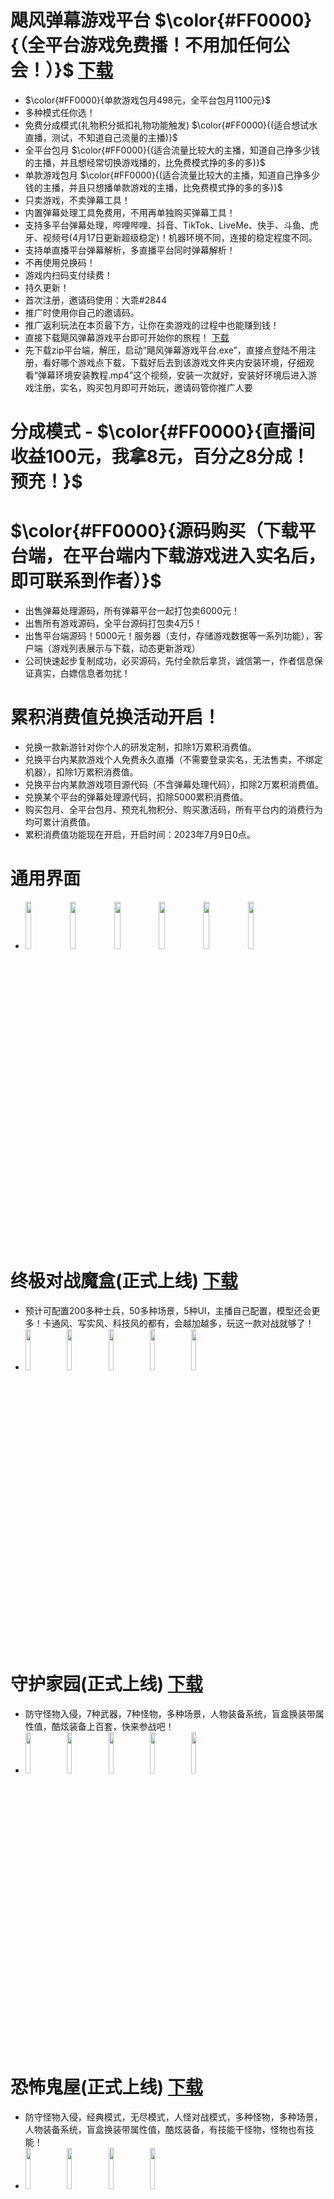 # 飓风弹幕游戏平台 $\color{#FF0000}{（全平台游戏免费播！不用加任何公会！）}$ [下载](https://github.com/dhrdzy/DanMuGame/releases/download/App/App.zip)
- $\color{#FF0000}{单款游戏包月498元，全平台包月1100元}$
- 多种模式任你选！
- 免费分成模式(礼物积分抵扣礼物功能触发) $\color{#FF0000}{(适合想试水直播，测试，不知道自己流量的主播)}$
- 全平台包月 $\color{#FF0000}{(适合流量比较大的主播，知道自己挣多少钱的主播，并且想经常切换游戏播的，比免费模式挣的多的多)}$
- 单款游戏包月 $\color{#FF0000}{(适合流量比较大的主播，知道自己挣多少钱的主播，并且只想播单款游戏的主播，比免费模式挣的多的多)}$
- 只卖游戏，不卖弹幕工具！
- 内置弹幕处理工具免费用，不用再单独购买弹幕工具！
- 支持多平台弹幕处理，哔哩哔哩、抖音、TikTok、LiveMe、快手、斗鱼、虎牙、视频号(4月17日更新超级稳定)！机器环境不同，连接的稳定程度不同。
- 支持单直播平台弹幕解析，多直播平台同时弹幕解析！
- 不再使用兑换码！
- 游戏内扫码支付续费！
- 持久更新！
- 首次注册，邀请码使用：大乖#2844
- 推广时使用你自己的邀请码。
- 推广返利玩法在本页最下方，让你在卖游戏的过程中也能赚到钱！
- 直接下载飓风弹幕游戏平台即可开始你的旅程！ [下载](https://github.com/dhrdzy/DanMuGame/releases/download/App/App.zip)
- 先下载zip平台端，解压，启动“飓风弹幕游戏平台.exe”，直接点登陆不用注册，看好哪个游戏点下载，下载好后去到该游戏文件夹内安装环境，仔细观看“弹幕环境安装教程.mp4”这个视频，安装一次就好，安装好环境后进入游戏注册，实名，购买包月即可开始玩，邀请码管你推广人要

# 分成模式 - $\color{#FF0000}{直播间收益100元，我拿8元，百分之8分成！预充！}$

# $\color{#FF0000}{源码购买（下载平台端，在平台端内下载游戏进入实名后，即可联系到作者）}$
- 出售弹幕处理源码，所有弹幕平台一起打包卖6000元！
- 出售所有游戏源码，全平台源码打包卖4万5！
- 出售平台端源码！5000元！服务器（支付，存储游戏数据等一系列功能），客户端（游戏列表展示与下载，动态更新游戏）
- 公司快速起步复制成功，必买源码，先付全款后拿货，诚信第一，作者信息保证真实，白嫖信息者勿扰！

# 累积消费值兑换活动开启！
- 兑换一款新游针对你个人的研发定制，扣除1万累积消费值。
- 兑换平台内某款游戏个人免费永久直播（不需要登录实名，无法售卖，不绑定机器），扣除1万累积消费值。
- 兑换平台内某款游戏项目源代码（不含弹幕处理代码），扣除2万累积消费值。
- 兑换某个平台的弹幕处理源代码，扣除5000累积消费值。
- 购买包月、全平台包月、预充礼物积分、购买激活码，所有平台内的消费行为均可累计消费值。
- 累积消费值功能现在开启，开启时间：2023年7月9日0点。

# 通用界面
- <img decoding="async" src="https://github.com/dhrdzy/DanMuGame/blob/main/飓风弹幕游戏平台/1.png" width="14%" hight="14%"> <img decoding="async" src="https://github.com/dhrdzy/DanMuGame/blob/main/飓风弹幕游戏平台/2.png" width="14%" hight="14%"> <img decoding="async" src="https://github.com/dhrdzy/DanMuGame/blob/main/御魔圣骑/1.png" width="14%" hight="14%"> <img decoding="async" src="https://github.com/dhrdzy/DanMuGame/blob/main/御魔圣骑/2.png" width="14%" hight="14%"> <img decoding="async" src="https://github.com/dhrdzy/DanMuGame/blob/main/御魔圣骑/3.png" width="14%" hight="14%"> <img decoding="async" src="https://github.com/dhrdzy/DanMuGame/blob/main/御魔圣骑/4.png" width="14%" hight="14%">

# 终极对战魔盒(正式上线)  [下载](https://github.com/dhrdzy/DanMuGame/releases/download/App/App.zip)
- 预计可配置200多种士兵，50多种场景，5种UI，主播自己配置，模型还会更多！卡通风、写实风、科技风的都有，会越加越多，玩这一款对战就够了！
- <img decoding="async" src="https://github.com/dhrdzy/DanMuGame/blob/main/终极对战魔盒/1.jpg" width="13%" hight="13%"> <img decoding="async" src="https://github.com/dhrdzy/DanMuGame/blob/main/终极对战魔盒/2.jpg" width="13%" hight="13%"> <img decoding="async" src="https://github.com/dhrdzy/DanMuGame/blob/main/终极对战魔盒/3.jpg" width="13%" hight="13%"> <img decoding="async" src="https://github.com/dhrdzy/DanMuGame/blob/main/终极对战魔盒/4.jpg" width="13%" hight="13%"> <img decoding="async" src="https://github.com/dhrdzy/DanMuGame/blob/main/终极对战魔盒/5.jpg" width="13%" hight="13%">

# 守护家园(正式上线)  [下载](https://github.com/dhrdzy/DanMuGame/releases/download/App/App.zip)
- 防守怪物入侵，7种武器，7种怪物，多种场景，人物装备系统，盲盒换装带属性值，酷炫装备上百套，快来参战吧！
- <img decoding="async" src="https://github.com/dhrdzy/DanMuGame/blob/main/守护家园/1.png" width="13%" hight="13%"> <img decoding="async" src="https://github.com/dhrdzy/DanMuGame/blob/main/守护家园/2.png" width="13%" hight="13%"> <img decoding="async" src="https://github.com/dhrdzy/DanMuGame/blob/main/守护家园/3.png" width="13%" hight="13%"> <img decoding="async" src="https://github.com/dhrdzy/DanMuGame/blob/main/守护家园/4.png" width="13%" hight="13%"> <img decoding="async" src="https://github.com/dhrdzy/DanMuGame/blob/main/守护家园/5.png" width="13%" hight="13%">

# 恐怖鬼屋(正式上线)  [下载](https://github.com/dhrdzy/DanMuGame/releases/download/App/App.zip)
- 防守怪物入侵，经典模式，无尽模式，人怪对战模式，多种怪物，多种场景，人物装备系统，盲盒换装带属性值，酷炫装备，有技能干怪物，怪物也有技能！
- <img decoding="async" src="https://github.com/dhrdzy/DanMuGame/blob/main/恐怖鬼屋/1.png" width="13%" hight="13%"> <img decoding="async" src="https://github.com/dhrdzy/DanMuGame/blob/main/恐怖鬼屋/2.png" width="13%" hight="13%"> <img decoding="async" src="https://github.com/dhrdzy/DanMuGame/blob/main/恐怖鬼屋/3.png" width="13%" hight="13%"> <img decoding="async" src="https://github.com/dhrdzy/DanMuGame/blob/main/恐怖鬼屋/4.png" width="13%" hight="13%">

# 飓风云直播中心(正式上线)  [下载](https://github.com/dhrdzy/DanMuGame/releases/download/App/App.zip)
- 可在云直播中心内随意选择别人已经开播并共享的游戏源，并且和你选择的人的直播间时时同步数据，可实现N个主播同一个直播间内同步直播，那些1V1都弱爆了，不用任何配置，无需好电脑，能让价值150元的垃圾电脑播出的画面质量和价值1万元电脑播出的画面质量一样！纯纯的技术碾压。
- <img decoding="async" src="https://github.com/dhrdzy/DanMuGame/blob/main/飓风云直播中心/1.png" width="13%" hight="13%"> <img decoding="async" src="https://github.com/dhrdzy/DanMuGame/blob/main/飓风云直播中心/2.png" width="13%" hight="13%"> <img decoding="async" src="https://github.com/dhrdzy/DanMuGame/blob/main/飓风云直播中心/3.png" width="13%" hight="13%">

# 御魔圣骑(正式上线)  [下载](https://github.com/dhrdzy/DanMuGame/releases/download/App/App.zip)
- 每边7种不同兵种，可配置每个士兵的血量、攻击力、防御、移动速度，中英文版切换，基地血量，每局持续时间。
- <img decoding="async" src="https://github.com/dhrdzy/DanMuGame/blob/main/御魔圣骑/7.png" width="13%" hight="13%"> <img decoding="async" src="https://github.com/dhrdzy/DanMuGame/blob/main/御魔圣骑/9.png" width="13%" hight="13%">

# 领主争霸(正式上线)  [下载](https://github.com/dhrdzy/DanMuGame/releases/download/App/App.zip)
- 每边6种兵，直接干！可配置每个士兵的血量、攻击力、防御、移动速度，中英文版切换，基地血量，每局持续时间。
- <img decoding="async" src="https://github.com/dhrdzy/DanMuGame/blob/main/%E9%A2%86%E4%B8%BB%E6%88%98%E4%BA%89/1.png" width="14%" hight="14%"> <img decoding="async" src="https://github.com/dhrdzy/DanMuGame/blob/main/%E9%A2%86%E4%B8%BB%E6%88%98%E4%BA%89/2.png" width="13%" hight="13%"> <img decoding="async" src="https://github.com/dhrdzy/DanMuGame/blob/main/%E9%A2%86%E4%B8%BB%E6%88%98%E4%BA%89/3.png" width="13%" hight="13%">

# 乱斗竞技场(正式上线)  [下载](https://github.com/dhrdzy/DanMuGame/releases/download/App/App.zip)
- <img decoding="async" src="https://github.com/dhrdzy/DanMuGame/blob/main/乱斗竞技场/1.png" width="14%" hight="14%"> <img decoding="async" src="https://github.com/dhrdzy/DanMuGame/blob/main/乱斗竞技场/2.png" width="13%" hight="13%"> <img decoding="async" src="https://github.com/dhrdzy/DanMuGame/blob/main/乱斗竞技场/3.png" width="13%" hight="13%">

# 龙城之战(研发中)  [下载](https://github.com/dhrdzy/DanMuGame/releases/download/App/App.zip)
- <img decoding="async" src="https://github.com/dhrdzy/DanMuGame/blob/main/龙城之战/1.png" width="14%" hight="14%"> <img decoding="async" src="https://github.com/dhrdzy/DanMuGame/blob/main/龙城之战/2.png" width="13%" hight="13%"> <img decoding="async" src="https://github.com/dhrdzy/DanMuGame/blob/main/龙城之战/3.png" width="13%" hight="13%"> <img decoding="async" src="https://github.com/dhrdzy/DanMuGame/blob/main/龙城之战/4.png" width="13%" hight="13%">

# 森林马拉松3D(正式上线)  [下载](https://github.com/dhrdzy/DanMuGame/releases/download/App/App.zip)
- <img decoding="async" src="https://github.com/dhrdzy/DanMuGame/blob/main/森林马拉松3D/1.png" width="14%" hight="14%"> <img decoding="async" src="https://github.com/dhrdzy/DanMuGame/blob/main/森林马拉松3D/2.png" width="13%" hight="13%"> <img decoding="async" src="https://github.com/dhrdzy/DanMuGame/blob/main/森林马拉松3D/3.png" width="13%" hight="13%"> <img decoding="async" src="https://github.com/dhrdzy/DanMuGame/blob/main/森林马拉松3D/4.png" width="13%" hight="13%"> <img decoding="async" src="https://github.com/dhrdzy/DanMuGame/blob/main/森林马拉松3D/5.png" width="13%" hight="13%"> <img decoding="async" src="https://github.com/dhrdzy/DanMuGame/blob/main/森林马拉松3D/6.png" width="13%" hight="13%">
- 赛跑，扔道具，拿第一！

# 太空马拉松(正式上线)  [下载](https://github.com/dhrdzy/DanMuGame/releases/download/App/App.zip)
- <img decoding="async" src="https://github.com/dhrdzy/DanMuGame/blob/main/太空马拉松/1.png" width="14%" hight="14%"> <img decoding="async" src="https://github.com/dhrdzy/DanMuGame/blob/main/太空马拉松/2.png" width="13%" hight="13%"> <img decoding="async" src="https://github.com/dhrdzy/DanMuGame/blob/main/太空马拉松/3.png" width="13%" hight="13%"> <img decoding="async" src="https://github.com/dhrdzy/DanMuGame/blob/main/太空马拉松/4.png" width="13%" hight="13%">
- 赛跑，扔道具，拿第一！

# 宠物庄园(正式上线)  [下载](https://github.com/dhrdzy/DanMuGame/releases/download/App/App.zip)
- <img decoding="async" src="https://github.com/dhrdzy/DanMuGame/blob/main/宠物庄园/1.jpg" width="14%" hight="14%"> <img decoding="async" src="https://github.com/dhrdzy/DanMuGame/blob/main/宠物庄园/2.jpg" width="13%" hight="13%"> <img decoding="async" src="https://github.com/dhrdzy/DanMuGame/blob/main/宠物庄园/3.png" width="13%" hight="13%"> <img decoding="async" src="https://github.com/dhrdzy/DanMuGame/blob/main/宠物庄园/4.png" width="13%" hight="13%"> <img decoding="async" src="https://github.com/dhrdzy/DanMuGame/blob/main/宠物庄园/5.png" width="13%" hight="13%">
- 全新的喂养幻化系统，230多个宝可梦模型，可培养多个宠物，打造自己的宠物战队，充钻干，突破、进化、升星、进阶、转生功能齐全，道具多样：突破丹、进化石、升星石、进阶石、转生石，还有各种强化挂机辅助丹药，打BOSS拿排名，掉落多样，后期的庄园战，各大庄园之间对战每晚对决，快来占领自己的场地吧！

# 疯狂蹦迪(正式上线)  [下载](https://github.com/dhrdzy/DanMuGame/releases/download/App/App.zip)
- <img decoding="async" src="https://github.com/dhrdzy/DanMuGame/blob/main/疯狂蹦迪/1.png" width="14%" hight="14%"> <img decoding="async" src="https://github.com/dhrdzy/DanMuGame/blob/main/疯狂蹦迪/2.png" width="13%" hight="13%">
- 几十种舞蹈，移动，变大，查看位置，翅膀盲盒，前3上台，积分榜

# 永恒拉力赛(正式上线)  [下载](https://github.com/dhrdzy/DanMuGame/releases/download/App/App.zip)
- <img decoding="async" src="https://github.com/dhrdzy/DanMuGame/blob/main/永恒拉力赛/1.png" width="14%" hight="14%"> <img decoding="async" src="https://github.com/dhrdzy/DanMuGame/blob/main/永恒拉力赛/2.png" width="13%" hight="13%"> <img decoding="async" src="https://github.com/dhrdzy/DanMuGame/blob/main/永恒拉力赛/3.png" width="13%" hight="13%"> <img decoding="async" src="https://github.com/dhrdzy/DanMuGame/blob/main/永恒拉力赛/4.png" width="13%" hight="13%"> <img decoding="async" src="https://github.com/dhrdzy/DanMuGame/blob/main/永恒拉力赛/5.png" width="13%" hight="13%"> <img decoding="async" src="https://github.com/dhrdzy/DanMuGame/blob/main/永恒拉力赛/6.png" width="13%" hight="13%">
- 一场永恒的赛车拉力赛，包含加速、特写、翻倍积分、加汽油、临时维修、大修，3种盲盒买车等功能，还有最新的的世界排名系统，喜欢的直接买！

# 公路飙车(正式上线)  [下载](https://github.com/dhrdzy/DanMuGame/releases/download/App/App.zip)
- <img decoding="async" src="https://github.com/dhrdzy/DanMuGame/blob/main/公路飙车/1.png" width="14%" hight="14%"> <img decoding="async" src="https://github.com/dhrdzy/DanMuGame/blob/main/公路飙车/2.png" width="13%" hight="13%"> <img decoding="async" src="https://github.com/dhrdzy/DanMuGame/blob/main/公路飙车/3.png" width="13%" hight="13%">
- 赛跑，扔道具，拿第一！



# 擂台格斗(研发中)  下载
# 我的汉堡，拔河(研发中)  下载
# 狂暴射击，左右建筑对射(研发中)  下载
# 宝藏帝国(研发中)  下载
# 火星计划(研发中)  下载


# 推广返利说明
- 如何获得推广游戏的返利分成？
- 1、A帐号实名御魔圣骑，B帐号用A帐号邀请码注册实名购买御魔圣骑，A有返利。
- 2、A帐号没实名领主争霸，B帐号用A帐号邀请码注册实名购买领主争霸，A无返利。
- 注意：A帐号与B帐号相同支付宝信息时，B无法给A返利。
- 初始帐号默认返利8%。
- 如何修改设置好的支付宝信息？
- 答：换台机器登录那款游戏，重新实名绑定就好。
